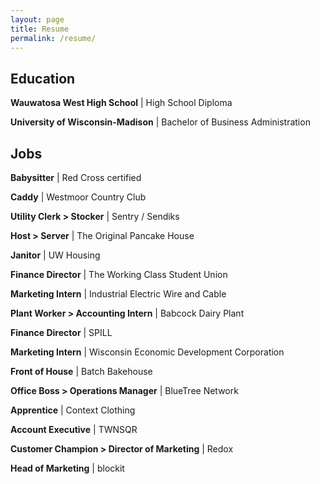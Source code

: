 ```yaml
---
layout: page
title: Resume
permalink: /resume/
---
```


## Education

**Wauwatosa West High School** | High School Diploma

**University of Wisconsin-Madison** |  Bachelor of Business Administration

## Jobs

**Babysitter** | Red Cross certified

**Caddy** | Westmoor Country Club

**Utility Clerk > Stocker** | Sentry / Sendiks

**Host > Server** | The Original Pancake House

**Janitor** | UW Housing

**Finance Director** | The Working Class Student Union

**Marketing Intern** | Industrial Electric Wire and Cable

**Plant Worker > Accounting Intern** | Babcock Dairy Plant

**Finance Director** | SPILL

**Marketing Intern** | Wisconsin Economic Development Corporation

**Front of House** | Batch Bakehouse

**Office Boss > Operations Manager** | BlueTree Network

**Apprentice** | Context Clothing

**Account Executive** | TWNSQR

**Customer Champion > Director of Marketing** | Redox

**Head of Marketing** | blockit
